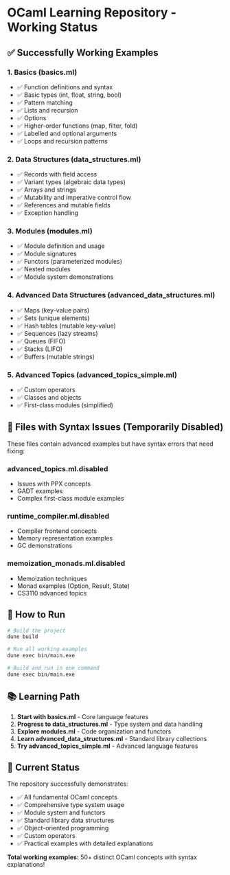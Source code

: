 # OCaml Learning Repository - Working Status

## ✅ Successfully Working Examples

### 1. Basics (basics.ml)
- ✅ Function definitions and syntax
- ✅ Basic types (int, float, string, bool)
- ✅ Pattern matching
- ✅ Lists and recursion
- ✅ Options
- ✅ Higher-order functions (map, filter, fold)
- ✅ Labelled and optional arguments
- ✅ Loops and recursion patterns

### 2. Data Structures (data_structures.ml)
- ✅ Records with field access
- ✅ Variant types (algebraic data types)
- ✅ Arrays and strings
- ✅ Mutability and imperative control flow
- ✅ References and mutable fields
- ✅ Exception handling

### 3. Modules (modules.ml)
- ✅ Module definition and usage
- ✅ Module signatures
- ✅ Functors (parameterized modules)
- ✅ Nested modules
- ✅ Module system demonstrations

### 4. Advanced Data Structures (advanced_data_structures.ml)
- ✅ Maps (key-value pairs)
- ✅ Sets (unique elements)
- ✅ Hash tables (mutable key-value)
- ✅ Sequences (lazy streams)
- ✅ Queues (FIFO)
- ✅ Stacks (LIFO)
- ✅ Buffers (mutable strings)

### 5. Advanced Topics (advanced_topics_simple.ml)
- ✅ Custom operators
- ✅ Classes and objects
- ✅ First-class modules (simplified)

## 🔧 Files with Syntax Issues (Temporarily Disabled)

These files contain advanced examples but have syntax errors that need fixing:

### advanced_topics.ml.disabled
- Issues with PPX concepts
- GADT examples
- Complex first-class module examples

### runtime_compiler.ml.disabled
- Compiler frontend concepts
- Memory representation examples  
- GC demonstrations

### memoization_monads.ml.disabled
- Memoization techniques
- Monad examples (Option, Result, State)
- CS3110 advanced topics

## 🚀 How to Run

```bash
# Build the project
dune build

# Run all working examples
dune exec bin/main.exe

# Build and run in one command
dune exec bin/main.exe
```

## 📚 Learning Path

1. **Start with basics.ml** - Core language features
2. **Progress to data_structures.ml** - Type system and data handling
3. **Explore modules.ml** - Code organization and functors
4. **Learn advanced_data_structures.ml** - Standard library collections
5. **Try advanced_topics_simple.ml** - Advanced language features

## 🎯 Current Status

The repository successfully demonstrates:
- ✅ All fundamental OCaml concepts
- ✅ Comprehensive type system usage
- ✅ Module system and functors
- ✅ Standard library data structures
- ✅ Object-oriented programming
- ✅ Custom operators
- ✅ Practical examples with detailed explanations

**Total working examples:** 50+ distinct OCaml concepts with syntax explanations!